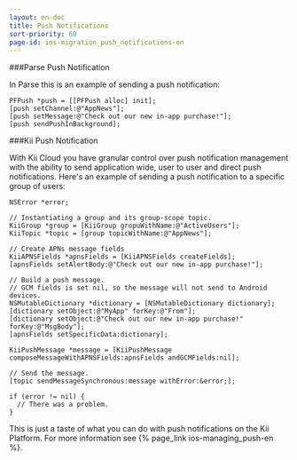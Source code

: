 ```yaml
---
layout: en-doc
title: Push Notifications
sort-priority: 60
page-id: ios-migration_push_notifications-en
---
```

###Parse Push Notification

In Parse this is an example of sending a push notification:


```objc
PFPush *push = [[PFPush alloc] init];
[push setChannel:@"AppNews"];
[push setMessage:@"Check out our new in-app purchase!"];
[push sendPushInBackground];
```

###Kii Push Notification

With Kii Cloud you have granular control over push notification management with the ability to send application wide, user to user and direct push notifications. Here's an example of sending a push notification to a specific group of users:


```objc
NSError *error;

// Instantiating a group and its group-scope topic.
KiiGroup *group = [KiiGroup gropuWithName:@"ActiveUsers"];
KiiTopic *topic = [group topicWithName:@"AppNews"];

// Create APNs message fields
KiiAPNSFields *apnsFields = [KiiAPNSFields createFields];
[apnsFields setAlertBody:@"Check out our new in-app purchase!"];

// Build a push message.
// GCM fields is set nil, so the message will not send to Android devices.
NSMutableDictionary *dictionary = [NSMutableDictionary dictionary];
[dictionary setObject:@"MyApp" forKey:@"From"];
[dictionary setObject:@"Check out our new in-app purchase!" forKey:@"MsgBody"];
[apnsFields setSpecificData:dictionary];

KiiPushMessage *message = [KiiPushMessage composeMessageWithAPNSFields:apnsFields andGCMFields:nil];

// Send the message.
[topic sendMessageSynchronous:message withError:&error;];

if (error != nil) {
  // There was a problem.
}
```

This is just a taste of what you can do with push notifications on the Kii Platform. For more information see {% page_link ios-managing_push-en %}.
